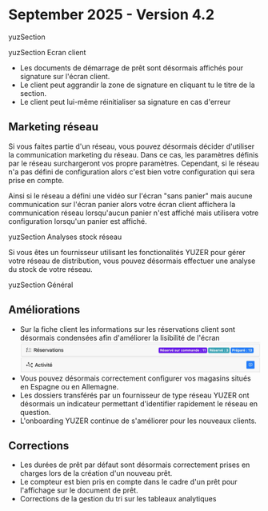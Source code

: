 # September 2025 - Version 4.2

yuzSection

yuzSection Ecran client

- Les documents de démarrage de prêt sont désormais affichés pour signature sur l'écran client.
- Le client peut aggrandir la zone de signature en cliquant tu le titre de la section.
- Le client peut lui-même réinitialiser sa signature en cas d'erreur

## Marketing réseau

Si vous faites partie d'un réseau, vous pouvez désormais décider d'utiliser la communication marketing du réseau.
Dans ce cas, les paramètres définis par le réseau surchargeront vos propre paramètres. Cependant, si le réseau n'a pas défini de configuration alors c'est bien votre configuration qui sera prise en compte.

Ainsi si le réseau a défini une vidéo sur l'écran "sans panier" mais aucune communication sur l'écran panier alors votre écran client affichera la communication réseau lorsqu'aucun panier n'est affiché mais utilisera votre configuration lorsqu'un panier est affiché.

yuzSection Analyses stock réseau

Si vous êtes un fournisseur utilisant les fonctionalités YUZER pour gérer votre réseau de distribution, vous pouvez désormais effectuer une analyse du stock de votre réseau.

yuzSection Général

## Améliorations

- Sur la fiche client les informations sur les réservations client sont désormais condensées afin d'améliorer la lisibilité de l'écran
  ![Customer screen reservations](https://raw.githubusercontent.com/yuzer-software/release-notes/master/release-notes/4.2/customer-screen-reservations.webp?w=400px)
- Vous pouvez désormais correctement configurer vos magasins situés en Espagne ou en Allemagne.
- Les dossiers transférés par un fournisseur de type réseau YUZER ont désormais un indicateur permettant d'identifier rapidement le réseau en question.
- L'onboarding YUZER continue de s'améliorer pour les nouveaux clients.

## Corrections

- Les durées de prêt par défaut sont désormais correctement prises en charges lors de la création d'un nouveau prêt.
- Le compteur est bien pris en compte dans le cadre d'un prêt pour l'affichage sur le document de prêt.
- Corrections de la gestion du tri sur les tableaux analytiques
